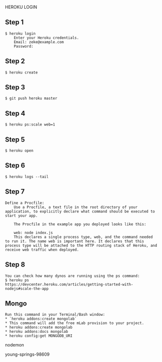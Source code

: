HEROKU LOGIN

## Step 1
    $ heroku login
        Enter your Heroku credentials.
        Email: zeke@example.com
        Password:

## Step 2
    $ heroku create

## Step 3
    $ git push heroku master

## Step 4
    $ heroku ps:scale web=1
    
## Step 5
    $ heroku open

## Step 6
    $ heroku logs --tail

## Step 7
    Define a Procfile:
        Use a Procfile, a text file in the root directory of your application, to explicitly declare what command should be executed to start your app.

        The Procfile in the example app you deployed looks like this:

        web: node index.js
        This declares a single process type, web, and the command needed to run it. The name web is important here. It declares that this process type will be attached to the HTTP routing stack of Heroku, and receive web traffic when deployed.

## Step 8
    You can check how many dynos are running using the ps command:
    $ heroku ps
    https://devcenter.heroku.com/articles/getting-started-with-nodejs#scale-the-app

## Mongo
    
    Run this command in your Terminal/Bash window:
    * `heroku addons:create mongolab`
    * This command will add the free mLab provision to your project.
    * heroku addons:create mongolab
    * heroku addons:docs mongolab
    * heroku config:get MONGODB_URI
 
 nodemon

 young-springs-98609